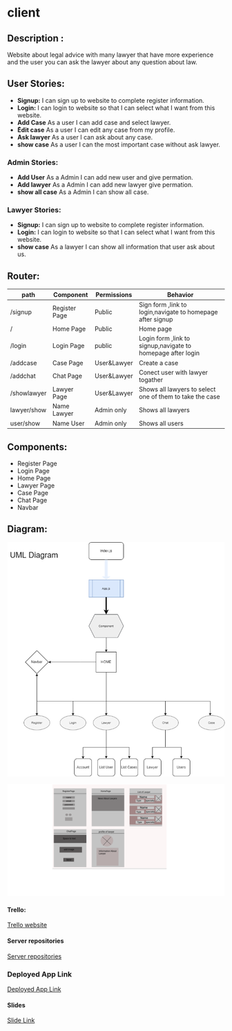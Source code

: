 # client

## Description :

Website about legal advice with many lawyer that have more experience and the user you can ask the lawyer about any question about law.

## User Stories:

- **Signup:** I can sign up to website to complete register information.
- **Login:** I can login to website so that I can select what I want from this website.
- **Add Case** As a user I can add case and select lawyer.
- **ُEdit case** As a user I can edit any case from my profile.
- **Ask lawyer** As a user I can ask about any case.
- **show case** As a user I can the most important case without ask lawyer.

### Admin Stories:

- **Add User** As a Admin I can add new user and give permation.
- **Add lawyer** As a Admin I can add new lawyer give permation.
- **show all case** As a Admin I can show all case.

### Lawyer Stories:

- **Signup:** I can sign up to website to complete register information.
- **Login:** I can login to website so that I can select what I want from this website.
- **show case** As a lawyer I can show all information that user ask about us.

## Router:

| path        | Component     | Permissions | Behavior         |
| ----------- | ------------- | ----------- |------------------|
| /signup     | Register Page | Public      | Sign form ,link to login,navigate to homepage after signup |
| /           | Home Page     | Public      | Home page                                                  |
| /login      | Login Page    | public      | Login form ,link to signup,navigate to homepage after login|
| /addcase    | Case Page     | User&Lawyer | Create a case                                              |
| /addchat    | Chat Page     | User&Lawyer | Conect user with lawyer togather                           |
| /showlawyer | Lawyer Page   | User&Lawyer | Shows all lawyers to select one of them to take the case   |          
| lawyer/show | Name Lawyer   | Admin only  | Shows all lawyers                                          | 
| user/show   | Name User     | Admin only  | Shows all users                                            | 

## Components:
* Register Page 
* Login Page 
* Home Page
* Lawyer Page
* Case Page
* Chat Page
* Navbar


## Diagram:

![UML Diagrm](https://github.com/MP-Project-Mohammed-Ali/client/blob/main/diagram/UML%20Diagram%20V1.png)

![WireFrame](https://github.com/MP-Project-Mohammed-Ali/client/blob/main/diagram/WireframeV1.png)

#### Trello:
[Trello website](https://trello.com/b/wgen9s3X/mp-project-mohammed-ali)

#### Server repositories
[Server repositories](https://github.com/MP-Project-Mohammed-Ali/server)

### Deployed App Link  
[Deployed App Link](https://github.com/M0hammed-18)

#### Slides
[Slide Link](https://github.com/M0hammed-18)
